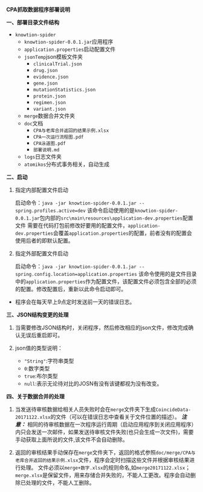 **CPA抓取数据程序部署说明**

**一、部署目录文件结构**

- `knowtion-spider`
  - `knowtion-spider-0.0.1.jar`应用程序
  - `application.properties`启动配置文件
  - `jsonTemp`json模板文件夹
     - `clinicalTrial.json`
     - `drug.json`
     - `evidence.json`
     - `gene.json`
     - `mutationStatistics.json`
     - `protein.json`
     - `regimen.json`
     - `variant.json`
   - `merge`数据合并文件夹
   - `doc`文档
      - `CPA与老库合并返回的结果示例.xlsx`
      - `CPA一次运行流程图.pdf`
      - `CPA泳道图.pdf`
      - `部署说明.md`
   - `logs`日志文件夹
   - `atomikos`分布式事务相关，自动生成
    
**二、启动**
1. 指定内部配置文件启动
   
   启动命令：`java -jar knowtion-spider-0.0.1.jar --spring.profiles.active=dev`
   该命令启动使用的是`knowtion-spider-0.0.1.jar`包内部的`src\main\resources\application-dev.properties`配置文件
   需要在代码打包前修改好要用的配置文件，`application-dev.properties`会覆盖`application.properties`的配置，前者没有的配置会使用后者的即默认配置。

2. 指定外部配置文件启动
 
   启动命令：`java -jar knowtion-spider-0.0.1.jar --spring.config.location=application.properties`
   该命令使用的是文件目录中的`application.properties`作为配置文件，该配置文件必须包含全部的必须的配置。修改配置后，重新以此命令启动即可。
   
- 程序会在每天早上9点定时发送前一天的错误日志。
   
**三、JSON结构变更的处理**
   
1. 当需要修改JSON结构时，关闭程序，然后修改相应的json文件，修改完成确认无误后重启即可。

2. json值的类型说明：
   - `"String"`:字符串类型
   - `0`:数字类型
   - `true`:布尔类型
   - `null`:表示无论待对比的JOSN有没有该键都视为没有改变。

**四、关于数据合并的处理**

1. 当发送待审核数据给相关人员失败时会在`merge`文件夹下生成`CoincideData-20171122.xlsx`的文件（可以在错误日志中查看关于文件位置的描述）。
   **_注意：_** 相同的待审核数据在一次程序运行周期（启动应用程序到关闭应用程序）内只会发送一次邮件，如果发送待审核文件失败(也只会生成一次文件)，需要手动获取上面所说的文件,该文件不会自动删除。
   
2. 返回的审核结果手动保存在`merge`文件夹下，返回的格式参照`doc/merge/CPA与老库合并返回的结果示例.xlsx`文件，程序会定时扫描这些文件并根据审核结果进行处理。
   文件必须以`merge+数字.xlsx`的规则命名,如`merge20171122.xlsx`；`merge.xlsx`是保留文件，用来存储合并失败的，不能人工更改。程序会自动删除已处理的文件，不能人工删除。	


